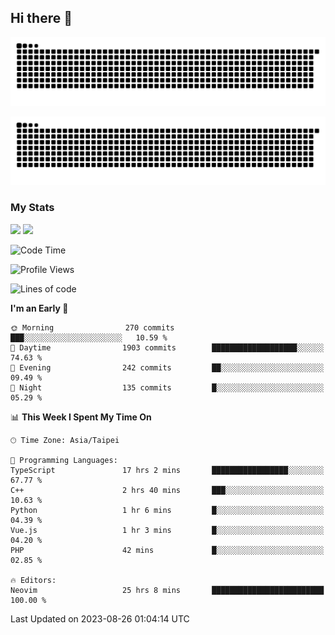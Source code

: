 ## Hi there 👋

<div align="center">

![GitHub Snake Light](https://raw.githubusercontent.com/CSY54/CSY54/snake/github-snake.svg#gh-light-mode-only)

![GitHub Snake dark](https://raw.githubusercontent.com/CSY54/CSY54/snake/github-snake-dark.svg#gh-dark-mode-only)

</div>

### My Stats

<picture>
  <source
    srcset="https://github-readme-stats.vercel.app/api?username=CSY54&show_icons=true&hide_border=true&hide_rank=true&bg_color=eff1f5&text_color=4c4f69&icon_color=8839ef&title_color=179299"
    media="(prefers-color-scheme: light)"
    height="195"
  />
  <img
    src="https://github-readme-stats.vercel.app/api?username=CSY54&show_icons=true&hide_border=true&hide_rank=true&bg_color=1e1e2e&text_color=cdd6f4&icon_color=cba6f7&title_color=94e2d5"
    height="195"
  />
</picture>
<picture>
  <source
    srcset="https://github-readme-stats.vercel.app/api/top-langs/?username=CSY54&layout=compact&hide_border=true&card_width=445&bg_color=eff1f5&text_color=4c4f69&icon_color=8839ef&title_color=179299"
    media="(prefers-color-scheme: light)"
    height="195"
  />
  <img
    src="https://github-readme-stats.vercel.app/api/top-langs/?username=CSY54&layout=compact&hide_border=true&card_width=445&bg_color=1e1e2e&text_color=cdd6f4&icon_color=cba6f7&title_color=94e2d5"
    height="195"
  />
</picture>

<!--START_SECTION:waka-->
![Code Time](http://img.shields.io/badge/Code%20Time-1%2C829%20hrs%2037%20mins-blue)

![Profile Views](http://img.shields.io/badge/Profile%20Views-7-blue)

![Lines of code](https://img.shields.io/badge/From%20Hello%20World%20I%27ve%20Written-794.2%20thousand%20lines%20of%20code-blue)

**I'm an Early 🐤** 

```text
🌞 Morning                270 commits         ███░░░░░░░░░░░░░░░░░░░░░░   10.59 % 
🌆 Daytime                1903 commits        ███████████████████░░░░░░   74.63 % 
🌃 Evening                242 commits         ██░░░░░░░░░░░░░░░░░░░░░░░   09.49 % 
🌙 Night                  135 commits         █░░░░░░░░░░░░░░░░░░░░░░░░   05.29 % 
```


📊 **This Week I Spent My Time On** 

```text
🕑︎ Time Zone: Asia/Taipei

💬 Programming Languages: 
TypeScript               17 hrs 2 mins       █████████████████░░░░░░░░   67.77 % 
C++                      2 hrs 40 mins       ███░░░░░░░░░░░░░░░░░░░░░░   10.63 % 
Python                   1 hr 6 mins         █░░░░░░░░░░░░░░░░░░░░░░░░   04.39 % 
Vue.js                   1 hr 3 mins         █░░░░░░░░░░░░░░░░░░░░░░░░   04.20 % 
PHP                      42 mins             █░░░░░░░░░░░░░░░░░░░░░░░░   02.85 % 

🔥 Editors: 
Neovim                   25 hrs 8 mins       █████████████████████████   100.00 % 
```


 Last Updated on 2023-08-26 01:04:14 UTC
<!--END_SECTION:waka-->

<!--
**CSY54/CSY54** is a ✨ _special_ ✨ repository because its `README.md` (this file) appears on your GitHub profile.

Here are some ideas to get you started:

- 🔭 I’m currently working on ...
- 🌱 I’m currently learning ...
- 👯 I’m looking to collaborate on ...
- 🤔 I’m looking for help with ...
- 💬 Ask me about ...
- 📫 How to reach me: ...
- 😄 Pronouns: ...
- ⚡ Fun fact: ...
-->
